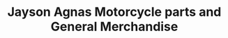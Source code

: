 ---
title: "Jayson Agnas Motorcycle parts and General Merchandise"
url: /nabua/jayson-agnas-motorcycle-parts-and-general-merchandise/
shop: shop
---